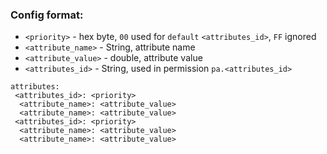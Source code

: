 ### Config format:
- `<priority>` - hex byte, `00` used for `default` `<attributes_id>`, `FF` ignored
- `<attribute_name>` - String, attribute name
- `<attribute_value>` - double, attribute value
- `<attributes_id>` - String, used in permission `pa.<attributes_id>`
```
attributes:
 <attributes_id>: <priority>
  <attribute_name>: <attribute_value>
  <attribute_name>: <attribute_value>
 <attributes_id>: <priority>
  <attribute_name>: <attribute_value>
  <attribute_name>: <attribute_value>

```
